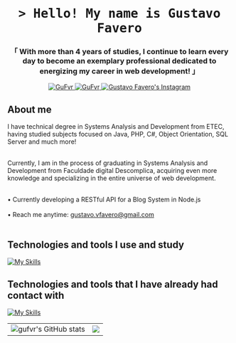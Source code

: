 <h1 align="center">
        <samp>&gt; Hello! My name is
                <b>Gustavo Favero</a></b>
        </samp>
</h1>

<h3 align="center">
        「 With more than 4 years of studies, I continue to learn every day to become an exemplary professional dedicated to energizing my career in web development! 」
</h3>

<p align="center">
  <a href="https://www.linkedin.com/in/gustavo-vfavero/" target="_blank">
  <img src="https://img.shields.io/badge/LinkedIn-0077B5?style=for-the-badge&logo=linkedin&logoColor=white" alt="GuFvr"/>
 </a>
  <a href="https://dev.to/gufvr" target="_blank">
  <img src="https://img.shields.io/badge/dev.to-0A0A0A?style=for-the-badge&logo=dev.to&logoColor=white" alt="GuFvr" />
 </a>
  <a href="https://instagram.com/gu.fvr" target="_blank">
  <img src="https://img.shields.io/badge/Instagram-fe4164?style=for-the-badge&logo=instagram&logoColor=white" alt="Gustavo Favero's Instagram" />
 </a>
</p>

## About me

<p>  
I have technical degree in Systems Analysis and Development from ETEC, having studied subjects focused on Java, PHP, C#, Object Orientation, SQL Server and much more! <br/><br/>

Currently, I am in the process of graduating in Systems Analysis and Development from Faculdade digital Descomplica, acquiring even more knowledge and specializing in the entire universe of web development. <br><br/>

• Currently developing a RESTful API for a Blog System in Node.js <br/><br/>
• Reach me anytime: gustavo.vfavero@gmail.com<br/><br/>
</p>

## Technologies and tools I use and study
       
[![My Skills](https://skillicons.dev/icons?i=html,css,js,ts,nodejs,react,graphql,kotlin,npm,vscode,docker,git,github)](https://skillicons.dev)

## Technologies and tools that I have already had contact with
[![My Skills](https://skillicons.dev/icons?i=java,bootstrap,androidstudio,aws,azure,cpp,cs,dotnet,elixir,electron,figma,ai,yarn,idea)](https://skillicons.dev)

<table align="center">
  <tr>
    <td><img src="https://github-readme-stats.vercel.app/api?username=gufvr&show_icons=true&theme=midnight-purple" alt="gufvr's GitHub stats"></td>
    <td><img src="https://github-readme-stats.vercel.app/api/top-langs/?username=gufvr&layout=compact&theme=midnight-purple"></td>
  </tr>
</table>
